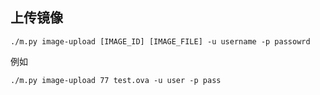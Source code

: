 ## 上传镜像
```shell
./m.py image-upload [IMAGE_ID] [IMAGE_FILE] -u username -p passowrd
```
例如
```shell
./m.py image-upload 77 test.ova -u user -p pass
```